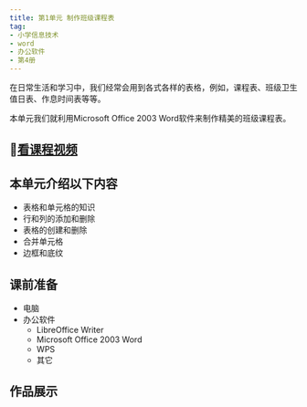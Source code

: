 ```yaml
---
title: 第1单元 制作班级课程表
tag: 
- 小学信息技术
- word
- 办公软件
- 第4册
---
```


在日常生活和学习中，我们经常会用到各式各样的表格，例如，课程表、班级卫生值日表、作息时间表等等。

本单元我们就利用Microsoft Office 2003 Word软件来制作精美的班级课程表。
## :cinema:[看课程视频](https://itdamo.ke.qq.com/)
## 本单元介绍以下内容
- 表格和单元格的知识
- 行和列的添加和删除
- 表格的创建和删除
- 合并单元格
- 边框和底纹

## 课前准备
- 电脑
- 办公软件
  - LibreOffice Writer
  - Microsoft Office 2003 Word
  - WPS
  - 其它
  
<!-- more -->

## 作品展示


